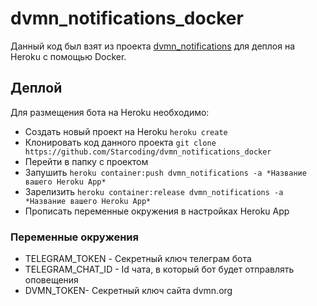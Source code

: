 # dvmn_notifications_docker  
Данный код был взят из проекта [dvmn_notifications](https://github.com/Starcoding/dvmn_notifications) для деплоя на Heroku с помощью Docker.

## Деплой  
Для размещения бота на Heroku необходимо:  
- Создать новый проект на Heroku ```heroku create```  
- Клонировать код данного проекта ```git clone https://github.com/Starcoding/dvmn_notifications_docker```  
- Перейти в папку с проектом  
- Запушить ```heroku container:push dvmn_notifications -a *Название вашего Heroku App*```
- Зарелизить ```heroku container:release dvmn_notifications -a *Название вашего Heroku App*```
- Прописать переменные окружения в настройках Heroku App

### Переменные окружения 
- TELEGRAM_TOKEN - Секретный ключ телеграм бота
- TELEGRAM_CHAT_ID - Id чата, в который бот будет отправлять оповещения
- DVMN_TOKEN- Секретный ключ сайта dvmn.org
